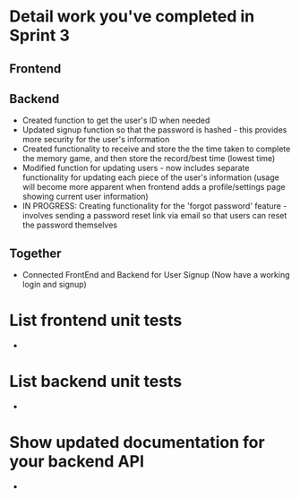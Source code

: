 # Detail work you've completed in Sprint 3
## Frontend
## Backend
- Created function to get the user's ID when needed
- Updated signup function so that the password is hashed - this provides more security for the user's information
- Created functionality to receive and store the the time taken to complete the memory game, and then store the record/best time (lowest time)
- Modified function for updating users - now includes separate functionality for updating each piece of the user's information (usage will become more apparent when frontend adds a profile/settings page showing current user information)
- IN PROGRESS: Creating functionality for the 'forgot password' feature - involves sending a password reset link via email so that users can reset the password themselves
## Together
- Connected FrontEnd and Backend for User Signup (Now have a working login and signup)

# List frontend unit tests
- 

# List backend unit tests
- 

# Show updated documentation for your backend API
- 
